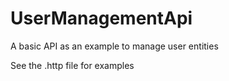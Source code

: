 <h1>UserManagementApi</h1>
<p>A basic API as an example to manage user entities</p>
<p>See the .http file for examples</p>
